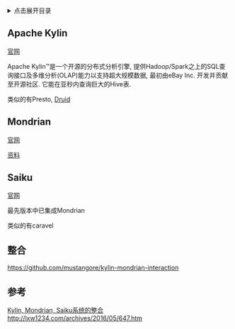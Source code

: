 <details>
<summary>点击展开目录</summary>
<!-- TOC -->

- [Apache Kylin](#apache-kylin)
- [Mondrian](#mondrian)
- [Saiku](#saiku)
- [整合](#整合)
- [参考](#参考)

<!-- /TOC -->
</details>

## Apache Kylin

[官网](http://kylin.apache.org/cn/)

Apache Kylin™是一个开源的分布式分析引擎, 提供Hadoop/Spark之上的SQL查询接口及多维分析(OLAP)能力以支持超大规模数据, 
最初由eBay Inc. 开发并贡献至开源社区. 它能在亚秒内查询巨大的Hive表.

类似的有Presto, [Druid](https://druid.apache.org)

## Mondrian

[官网](https://github.com/pentaho/mondrian)

[资料](http://wiki.smartbi.com.cn:18081/pages/viewpage.action?pageId=3866724)

## Saiku

[官网](https://community.meteorite.bi)

最先版本中已集成Mondrian

类似的有caravel

## 整合

https://github.com/mustangore/kylin-mondrian-interaction


## 参考

[Kylin, Mondrian, Saiku系统的整合](https://tech.youzan.com/kylin-mondrian-saiku/)
http://lxw1234.com/archives/2016/05/647.htm



